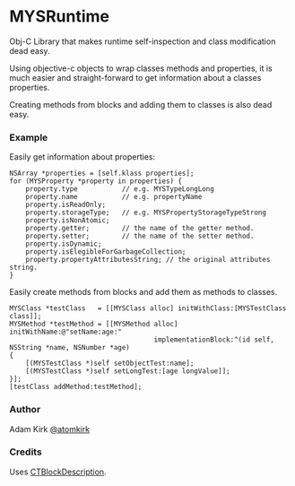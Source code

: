 MYSRuntime
==========

Obj-C Library that makes runtime self-inspection and class modification dead easy.

Using objective-c objects to wrap classes methods and properties, it is much easier and
straight-forward to get information about a classes properties.

Creating methods from blocks and adding them to classes is also dead easy.

### Example

Easily get information about properties:

    NSArray *properties = [self.klass properties];
    for (MYSProperty *property in properties) {
        property.type           // e.g. MYSTypeLongLong
        property.name           // e.g. propertyName
        property.isReadOnly;  
        property.storageType;   // e.g. MYSPropertyStorageTypeStrong
        property.isNonAtomic;
        property.getter;        // the name of the getter method.
        property.setter;        // the name of the setter method.
        property.isDynamic;
        property.isElegibleForGarbageCollection; 
        property.propertyAttributesString; // the original attributes string.
    }

Easily create methods from blocks and add them as methods to classes.

    MYSClass *testClass   = [[MYSClass alloc] initWithClass:[MYSTestClass class]];
    MYSMethod *testMethod = [[MYSMethod alloc] initWithName:@"setName:age:"
                                        implementationBlock:^(id self, NSString *name, NSNumber *age)
    {
        [(MYSTestClass *)self setObjectTest:name];
        [(MYSTestClass *)self setLongTest:[age longValue]];
    }];
    [testClass addMethod:testMethod];

### Author

Adam Kirk [@atomkirk](https://twitter.com/atomkirk)

### Credits

Uses [CTBlockDescription](https://github.com/ebf/CTObjectiveCRuntimeAdditions).